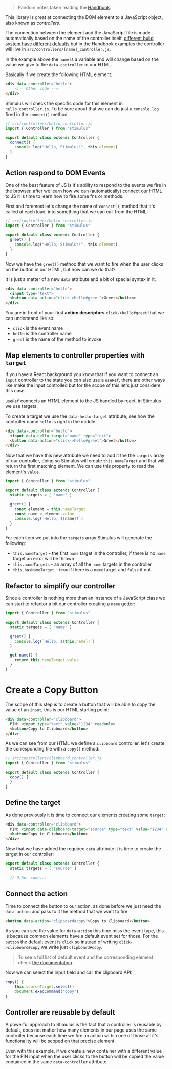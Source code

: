 > Random notes taken reading the [Handbook](https://stimulus.hotwire.dev/handbook/hello-stimulus).

This library is great at connecting the DOM element to a JavaScript object, also known as *controllers*.

The connection between the element and the JavaScript file is made automatically based on the name of the controller itself, [different build system have different defaults](https://stimulus.hotwire.dev/handbook/installing) but in the Handbook examples the controller will live in `src/controllers/[name]_controller.js`.

In the example above the `name` is a variable and will change based on the value we give to the `data-controller` in our HTML. 

Basically if we create the following HTML element:
```html
<div data-controller="hello">
	<!-- Other code -->
</div>
```
Stimulus will check the specific code for this element in `hello_controller.js`. To be sure about that we can do just a `console.log` fired in the `connect()` method.
```js
// src/controllers/hello_controller.js
import { Controller } from "stimulus"

export default class extends Controller {
  connect() {
    console.log("Hello, Stimulus!", this.element)
  }
}
```
## Action respond to DOM Events
One of the best feature of JS is it's ability to respond to the events we fire in the browser, after we learn how we can (automatically) connect our HTML to JS it is time to learn how to fire some fns or methods.

First and foremost let's change the name of `connect()`, method that it's called at each load, into something that we can call from the HTML:
```js
// src/controllers/hello_controller.js
import { Controller } from "stimulus"

export default class extends Controller {
  greet() {
    console.log("Hello, Stimulus!", this.element)
  }
}
```
Now we have the `greet()` method that we want to fire when the user clicks on the button in our HTML, but how can we do that?

It is just a matter of a new `data` attribute and a bit of special syntax in it:
```html
<div data-controller="hello">
  <input type="text">
  <button data-action="click->hello#greet">Greet</button>
</div>
```
You are in front of your first **action descriptors** `click->hello#greet` that we can understand like so:
* `click` is the event name
* `hello` is the controller name
* `greet` is the name of the method to invoke

## Map elements to controller properties with `target`
If you have a React background you know that if you want to connect an `input` controller to the state you can also use a `useRef`, there are other ways like make the input controlled but for the scope of this let's just considere this case.

`useRef` connects an HTML element to the JS handled by react, in Stimulus we use targets. 

To create a target we use the `data-hello-target` attribute, see how the controller name `hello` is right in the middle.
```html
<div data-controller="hello">
  <input data-hello-target="name" type="text">
  <button data-action="click->hello#greet">Greet</button>
</div>
```
Now that we have this new attribute we need to add it the the `targets` array of our controller, doing so Stimulus will create `this.nameTarget` and that will return the first matching element. We can use this property to read the element's `value`.
```js
import { Controller } from "stimulus"

export default class extends Controller {
  static targets = [ "name" ]

  greet() {
    const element = this.nameTarget
    const name = element.value
    console.log(`Hello, ${name}!`)
  }
}
```
For each item we put into the `targets` array Stimulus will generate the following:
* `this.nameTarget` - the first `name` target in the controller, if there is no `name` target an error will be thrown
* `this.nameTargets` - an array of all the `name` targets in the controller
* `this.hasNameTarget` - `true` if there is a `name` target and `false` if not.
## Refactor to simplify our controller
Since a controller is nothing more than an instance of a JavaScript class we can start to refactor a bit our controller creating a `name` getter:
```js
import { Controller } from "stimulus"

export default class extends Controller {
  static targets = [ "name" ]

  greet() {
    console.log(`Hello, ${this.name}!`)
  }

  get name() {
    return this.nameTarget.value
  }
}
```
# Create a Copy Button
The scope of this step is to create a button that will be able to copy the value of an `input`, this is our HTML starting point:
```html
<div data-controller="clipboard">
  PIN: <input type="text" value="1234" readonly>
  <button>Copy to Clipboard</button>
</div>
```
As we can see from our HTML we define a `clipboard` controller, let's create the corresponding file with a `copy()` method:
```js
// src/controllers/clipboard_controller.js
import { Controller } from "stimulus"

export default class extends Controller {
  copy() {
  }
}
```
## Define the target
As done previously it is time to connect our elements creating some `target`:
```html
<div data-controller="clipboard">
  PIN: <input data-clipboard-target="source" type="text" value="1234" readonly>
  <button>Copy to Clipboard</button>
</div>
```
Now that we have added the required `data` attribute it is time to create the target in our controller:
```js
export default class extends Controller {
  static targets = [ "source" ]
  
  // Other code...
```
## Connect the action
Time to connect the button to our action, as done before we just need the `data-action` and pass to it the method that we want to fire:
```html
<button data-action="clipboard#copy">Copy to Clipboard</button>
```
As you can see the value for `data-action` this time miss the event type, this is because common elements have a default event set for those. For the `button` the default event is `click` so instead of writing `click->clipboard#copy` we write just `clipboard#copy`.
> To see a full list of default event and the corresponding element check [the documentation](https://stimulus.hotwire.dev/handbook/building-something-real#common-events-have-a-shorthand-action-notation).

Now we can select the input field and call the clipboard API:
```js
copy() {
	this.sourceTarget.select()
	document.execCommand("copy")
}
```
## Controller are reusable by default
A powerful approach to Stimulus is the fact that a controller is reusable by default, does not matter how many elements in our page uses the same controller because each time we fire an action within one of those all it's functionality will be scoped on that precise element.

Even with this example, if we create a new container with a different value for the PIN input when the user clicks to the button will be copied the value contained in the same `data-controller` attribute.